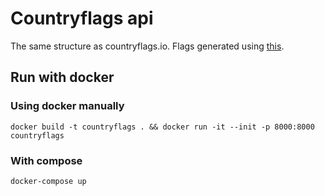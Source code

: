 # Countryflags api

The same structure as countryflags.io. Flags generated using [this](https://github.com/gosquared/flags).

## Run with docker

### Using docker manually

```
docker build -t countryflags . && docker run -it --init -p 8000:8000 countryflags
```

### With compose

```
docker-compose up
```
